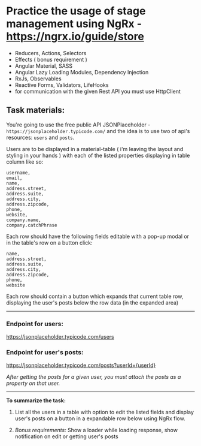 # Practice the usage of stage management using NgRx - https://ngrx.io/guide/store
- Reducers, Actions, Selectors
- Effects ( bonus requirement )
- Angular Material, SASS
- Angular Lazy Loading Modules, Dependency Injection
- RxJs, Observables
- Reactive Forms, Validators, LifeHooks
- for communication with the given Rest API you must use HttpClient

## Task materials: 
You're going to use the free public API JSONPlaceholder - `https://jsonplaceholder.typicode.com/` and the idea is to use two of api's resources: `users` and `posts`.

Users are to be displayed in a material-table ( i'm leaving the layout and styling in your hands ) with each of the listed properties displaying in table column like so:
```
username, 
email, 
name, 
address.street, 
address.suite, 
address.city, 
address.zipcode, 
phone, 
website, 
company.name, 
company.catchPhrase
```

Each row should have the following fields editable with a pop-up modal or in the table's row on a button click: 
```
name, 
address.street, 
address.suite, 
address.city, 
address.zipcode, 
phone, 
website
```

Each row should contain a button which expands that current table row, displaying the user's posts below the row data (in the expanded area)

---
### Endpoint for users: 
https://jsonplaceholder.typicode.com/users

### Endpoint for user's posts:
 https://jsonplaceholder.typicode.com/posts?userId={userId}

*After getting the posts for a given user, you must attach the posts as a property on that user.*

---
**To summarize the task:**
1. List all the users in a table with option to edit the listed fields and display user's posts on a button in a expandable row below using NgRx flow.


1. *Bonus requirements:* Show a loader while loading response, show notification on edit or getting user's posts















